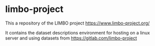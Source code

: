 # limbo-project
This a repository of the LIMBO project https://www.limbo-project.org/

It contains the dataset descriptions environment for hosting on a linux server and using datasets from https://gitlab.com/limbo-project
